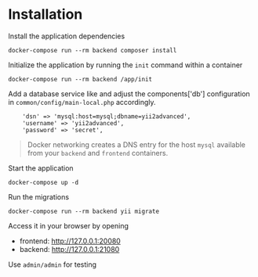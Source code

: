 Installation
============

Install the application dependencies

    docker-compose run --rm backend composer install

Initialize the application by running the `init` command within a container

    docker-compose run --rm backend /app/init

Add a database service like and adjust the components['db'] configuration in `common/config/main-local.php` accordingly.

        'dsn' => 'mysql:host=mysql;dbname=yii2advanced',
        'username' => 'yii2advanced',
        'password' => 'secret',

> Docker networking creates a DNS entry for the host `mysql` available from your `backend` and `frontend` containers.

Start the application

    docker-compose up -d

Run the migrations

    docker-compose run --rm backend yii migrate

Access it in your browser by opening

- frontend: http://127.0.0.1:20080
- backend: http://127.0.0.1:21080

Use `admin/admin` for testing
